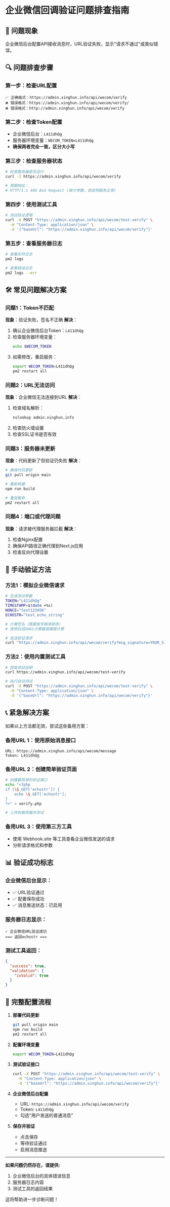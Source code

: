# 企业微信回调验证问题排查指南

## 🚨 问题现象
企业微信后台配置API接收消息时，URL验证失败，显示"请求不通过"或类似错误。

## 🔍 问题排查步骤

### 第一步：检查URL配置
```
✅ 正确格式：https://admin.xinghun.info/api/wecom/verify
❌ 错误格式：https://admin.xinghun.info/api/wecom/verify/
❌ 错误格式：http://admin.xinghun.info/api/wecom/verify
```

### 第二步：检查Token配置
- 企业微信后台：`L411dhQg`
- 服务器环境变量：`WECOM_TOKEN=L411dhQg`
- **确保两者完全一致，区分大小写**

### 第三步：检查服务器状态
```bash
# 检查服务器是否运行
curl -I https://admin.xinghun.info/api/wecom/verify

# 预期响应：
# HTTP/1.1 400 Bad Request (缺少参数，但说明服务正常)
```

### 第四步：使用测试工具
```bash
# 测试验证逻辑
curl -X POST "https://admin.xinghun.info/api/wecom/test-verify" \
  -H "Content-Type: application/json" \
  -d '{"baseUrl": "https://admin.xinghun.info/api/wecom/verify"}'
```

### 第五步：查看服务器日志
```bash
# 查看实时日志
pm2 logs

# 查看错误日志
pm2 logs --err
```

## 🛠️ 常见问题解决方案

### 问题1：Token不匹配
**现象**：验证失败，签名不正确
**解决**：
1. 确认企业微信后台Token：`L411dhQg`
2. 检查服务器环境变量：
   ```bash
   echo $WECOM_TOKEN
   ```
3. 如需修改，重启服务：
   ```bash
   export WECOM_TOKEN=L411dhQg
   pm2 restart all
   ```

### 问题2：URL无法访问
**现象**：企业微信无法连接到URL
**解决**：
1. 检查域名解析：
   ```bash
   nslookup admin.xinghun.info
   ```
2. 检查防火墙设置
3. 检查SSL证书是否有效

### 问题3：服务器未更新
**现象**：代码更新了但验证仍失败
**解决**：
```bash
# 确保代码更新
git pull origin main

# 重新构建
npm run build

# 重启服务
pm2 restart all
```

### 问题4：端口或代理问题
**现象**：请求被代理服务器拦截
**解决**：
1. 检查Nginx配置
2. 确保API路径正确代理到Next.js应用
3. 检查反向代理设置

## 🧪 手动验证方法

### 方法1：模拟企业微信请求
```bash
# 生成测试参数
TOKEN="L411dhQg"
TIMESTAMP=$(date +%s)
NONCE="test123456"
ECHOSTR="test_echo_string"

# 计算签名（需要按字典序排序）
# 使用在线SHA1计算器或编程计算

# 发送验证请求
curl "https://admin.xinghun.info/api/wecom/verify?msg_signature=YOUR_SIGNATURE&timestamp=$TIMESTAMP&nonce=$NONCE&echostr=$ECHOSTR"
```

### 方法2：使用内置测试工具
```bash
# 获取测试说明
curl https://admin.xinghun.info/api/wecom/test-verify

# 执行自动测试
curl -X POST "https://admin.xinghun.info/api/wecom/test-verify" \
  -H "Content-Type: application/json" \
  -d '{"baseUrl": "https://admin.xinghun.info/api/wecom/verify"}'
```

## 📞 紧急解决方案

如果以上方法都无效，尝试这些备用方案：

### 备用URL 1：使用原始消息接口
```
URL: https://admin.xinghun.info/api/wecom/message
Token: L411dhQg
```

### 备用URL 2：创建简单验证页面
```bash
# 创建最简单的验证接口
echo "<?php
if (\$_GET['echostr']) {
    echo \$_GET['echostr'];
}
?>" > verify.php

# 上传到服务器并测试
```

### 备用URL 3：使用第三方工具
- 使用 Webhook.site 等工具查看企业微信发送的请求
- 分析请求格式和参数

## 📊 验证成功标志

### 企业微信后台显示：
- ✅ URL验证通过
- ✅ 配置保存成功  
- ✅ 消息推送状态：已启用

### 服务器日志显示：
```
✓ 企业微信URL验证成功
=== 返回echostr ===
```

### 测试工具返回：
```json
{
  "success": true,
  "validation": {
    "isValid": true
  }
}
```

## 🔄 完整配置流程

1. **部署代码更新**
   ```bash
   git pull origin main
   npm run build
   pm2 restart all
   ```

2. **配置环境变量**
   ```bash
   export WECOM_TOKEN=L411dhQg
   ```

3. **测试验证接口**
   ```bash
   curl -X POST "https://admin.xinghun.info/api/wecom/test-verify" \
     -H "Content-Type: application/json" \
     -d '{"baseUrl": "https://admin.xinghun.info/api/wecom/verify"}'
   ```

4. **企业微信后台配置**
   - URL: `https://admin.xinghun.info/api/wecom/verify`
   - Token: `L411dhQg`
   - 勾选"用户发送的普通消息"

5. **保存并验证**
   - 点击保存
   - 等待验证通过
   - 启用消息推送

---

**如果问题仍然存在，请提供:**
1. 企业微信后台的具体错误信息
2. 服务器日志内容
3. 测试工具的返回结果

这将帮助进一步诊断问题！ 